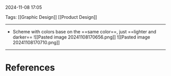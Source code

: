 2024-11-08 17:05

Tags: [[Graphic Design]] [[Product Design]] 

---

- Scheme with colors base on the ==same color==, just ==lighter and darker==
![[Pasted image 20241108170656.png]]
![[Pasted image 20241108170710.png]]

---
# References